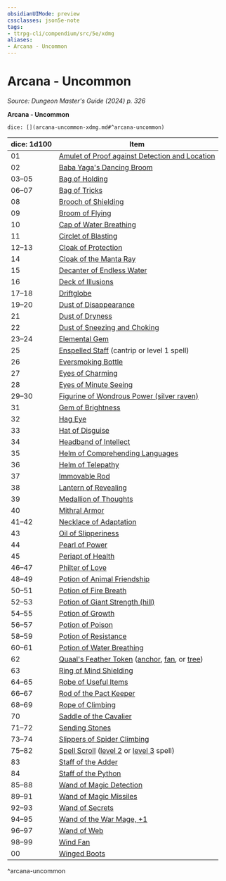```yaml
---
obsidianUIMode: preview
cssclasses: json5e-note
tags:
- ttrpg-cli/compendium/src/5e/xdmg
aliases:
- Arcana - Uncommon
---
```

# Arcana - Uncommon
*Source: Dungeon Master's Guide (2024) p. 326* 

**Arcana - Uncommon**

`dice: [](arcana-uncommon-xdmg.md#^arcana-uncommon)`

| dice: 1d100 | Item |
|-------------|------|
| 01 | [Amulet of Proof against Detection and Location](/3-Mechanics/CLI/items/amulet-of-proof-against-detection-and-location-xdmg.md) |
| 02 | [Baba Yaga's Dancing Broom](/3-Mechanics/CLI/items/baba-yagas-dancing-broom-xdmg.md) |
| 03–05 | [Bag of Holding](/3-Mechanics/CLI/items/bag-of-holding-xdmg.md) |
| 06–07 | [Bag of Tricks](/3-Mechanics/CLI/items/bag-of-tricks-xdmg.md) |
| 08 | [Brooch of Shielding](/3-Mechanics/CLI/items/brooch-of-shielding-xdmg.md) |
| 09 | [Broom of Flying](/3-Mechanics/CLI/items/broom-of-flying-xdmg.md) |
| 10 | [Cap of Water Breathing](/3-Mechanics/CLI/items/cap-of-water-breathing-xdmg.md) |
| 11 | [Circlet of Blasting](/3-Mechanics/CLI/items/circlet-of-blasting-xdmg.md) |
| 12–13 | [Cloak of Protection](/3-Mechanics/CLI/items/cloak-of-protection-xdmg.md) |
| 14 | [Cloak of the Manta Ray](/3-Mechanics/CLI/items/cloak-of-the-manta-ray-xdmg.md) |
| 15 | [Decanter of Endless Water](/3-Mechanics/CLI/items/decanter-of-endless-water-xdmg.md) |
| 16 | [Deck of Illusions](/3-Mechanics/CLI/items/deck-of-illusions-xdmg.md) |
| 17–18 | [Driftglobe](/3-Mechanics/CLI/items/driftglobe-xdmg.md) |
| 19–20 | [Dust of Disappearance](/3-Mechanics/CLI/items/dust-of-disappearance-xdmg.md) |
| 21 | [Dust of Dryness](/3-Mechanics/CLI/items/dust-of-dryness-xdmg.md) |
| 22 | [Dust of Sneezing and Choking](/3-Mechanics/CLI/items/dust-of-sneezing-and-choking-xdmg.md) |
| 23–24 | [Elemental Gem](/3-Mechanics/CLI/items/elemental-gem-xdmg.md) |
| 25 | [Enspelled Staff](/3-Mechanics/CLI/items/enspelled-staff-xdmg.md) (cantrip or level 1 spell) |
| 26 | [Eversmoking Bottle](/3-Mechanics/CLI/items/eversmoking-bottle-xdmg.md) |
| 27 | [Eyes of Charming](/3-Mechanics/CLI/items/eyes-of-charming-xdmg.md) |
| 28 | [Eyes of Minute Seeing](/3-Mechanics/CLI/items/eyes-of-minute-seeing-xdmg.md) |
| 29–30 | [Figurine of Wondrous Power (silver raven)](/3-Mechanics/CLI/items/figurine-of-wondrous-power-silver-raven-xdmg.md) |
| 31 | [Gem of Brightness](/3-Mechanics/CLI/items/gem-of-brightness-xdmg.md) |
| 32 | [Hag Eye](/3-Mechanics/CLI/items/hag-eye-xdmg.md) |
| 33 | [Hat of Disguise](/3-Mechanics/CLI/items/hat-of-disguise-xdmg.md) |
| 34 | [Headband of Intellect](/3-Mechanics/CLI/items/headband-of-intellect-xdmg.md) |
| 35 | [Helm of Comprehending Languages](/3-Mechanics/CLI/items/helm-of-comprehending-languages-xdmg.md) |
| 36 | [Helm of Telepathy](/3-Mechanics/CLI/items/helm-of-telepathy-xdmg.md) |
| 37 | [Immovable Rod](/3-Mechanics/CLI/items/immovable-rod-xdmg.md) |
| 38 | [Lantern of Revealing](/3-Mechanics/CLI/items/lantern-of-revealing-xdmg.md) |
| 39 | [Medallion of Thoughts](/3-Mechanics/CLI/items/medallion-of-thoughts-xdmg.md) |
| 40 | [Mithral Armor](/3-Mechanics/CLI/items/mithral-armor-xdmg.md) |
| 41–42 | [Necklace of Adaptation](/3-Mechanics/CLI/items/necklace-of-adaptation-xdmg.md) |
| 43 | [Oil of Slipperiness](/3-Mechanics/CLI/items/oil-of-slipperiness-xdmg.md) |
| 44 | [Pearl of Power](/3-Mechanics/CLI/items/pearl-of-power-xdmg.md) |
| 45 | [Periapt of Health](/3-Mechanics/CLI/items/periapt-of-health-xdmg.md) |
| 46–47 | [Philter of Love](/3-Mechanics/CLI/items/philter-of-love-xdmg.md) |
| 48–49 | [Potion of Animal Friendship](/3-Mechanics/CLI/items/potion-of-animal-friendship-xdmg.md) |
| 50–51 | [Potion of Fire Breath](/3-Mechanics/CLI/items/potion-of-fire-breath-xdmg.md) |
| 52–53 | [Potion of Giant Strength (hill)](/3-Mechanics/CLI/items/potion-of-hill-giant-strength-xdmg.md) |
| 54–55 | [Potion of Growth](/3-Mechanics/CLI/items/potion-of-growth-xdmg.md) |
| 56–57 | [Potion of Poison](/3-Mechanics/CLI/items/potion-of-poison-xdmg.md) |
| 58–59 | [Potion of Resistance](/3-Mechanics/CLI/items/potion-of-resistance-xdmg.md) |
| 60–61 | [Potion of Water Breathing](/3-Mechanics/CLI/items/potion-of-water-breathing-xdmg.md) |
| 62 | [Quaal's Feather Token](/3-Mechanics/CLI/items/quaals-feather-token-xdmg.md) ([anchor](/3-Mechanics/CLI/items/quaals-feather-token-anchor-xdmg.md), [fan](/3-Mechanics/CLI/items/quaals-feather-token-fan-xdmg.md), or [tree](/3-Mechanics/CLI/items/quaals-feather-token-tree-xdmg.md)) |
| 63 | [Ring of Mind Shielding](/3-Mechanics/CLI/items/ring-of-mind-shielding-xdmg.md) |
| 64–65 | [Robe of Useful Items](/3-Mechanics/CLI/items/robe-of-useful-items-xdmg.md) |
| 66–67 | [Rod of the Pact Keeper](/3-Mechanics/CLI/items/rod-of-the-pact-keeper-xdmg.md) |
| 68–69 | [Rope of Climbing](/3-Mechanics/CLI/items/rope-of-climbing-xdmg.md) |
| 70 | [Saddle of the Cavalier](/3-Mechanics/CLI/items/saddle-of-the-cavalier-xdmg.md) |
| 71–72 | [Sending Stones](/3-Mechanics/CLI/items/sending-stones-xdmg.md) |
| 73–74 | [Slippers of Spider Climbing](/3-Mechanics/CLI/items/slippers-of-spider-climbing-xdmg.md) |
| 75–82 | [Spell Scroll](/3-Mechanics/CLI/items/spell-scroll-xdmg.md) ([level 2](/3-Mechanics/CLI/items/spell-scroll-level-2-xdmg.md) or [level 3](/3-Mechanics/CLI/items/spell-scroll-level-3-xdmg.md) spell) |
| 83 | [Staff of the Adder](/3-Mechanics/CLI/items/staff-of-the-adder-xdmg.md) |
| 84 | [Staff of the Python](/3-Mechanics/CLI/items/staff-of-the-python-xdmg.md) |
| 85–88 | [Wand of Magic Detection](/3-Mechanics/CLI/items/wand-of-magic-detection-xdmg.md) |
| 89–91 | [Wand of Magic Missiles](/3-Mechanics/CLI/items/wand-of-magic-missiles-xdmg.md) |
| 92–93 | [Wand of Secrets](/3-Mechanics/CLI/items/wand-of-secrets-xdmg.md) |
| 94–95 | [Wand of the War Mage, +1](/3-Mechanics/CLI/items/1-wand-of-the-war-mage-xdmg.md) |
| 96–97 | [Wand of Web](/3-Mechanics/CLI/items/wand-of-web-xdmg.md) |
| 98–99 | [Wind Fan](/3-Mechanics/CLI/items/wind-fan-xdmg.md) |
| 00 | [Winged Boots](/3-Mechanics/CLI/items/winged-boots-xdmg.md) |
^arcana-uncommon